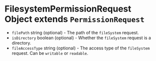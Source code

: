# FilesystemPermissionRequest Object extends `PermissionRequest`

* `filePath` string (optional) - The path of the `fileSystem` request.
* `isDirectory` boolean (optional) - Whether the `fileSystem` request is a directory.
* `fileAccessType` string (optional) - The access type of the `fileSystem` request. Can be `writable` or `readable`.
